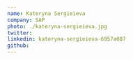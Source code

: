 ```yaml
---
name: Kateryna Sergieieva
company: SAP
photo: ./kateryna-sergieieva.jpg
twitter: 
linkedin: kateryna-sergieieva-6957a087
github: 
---
```

